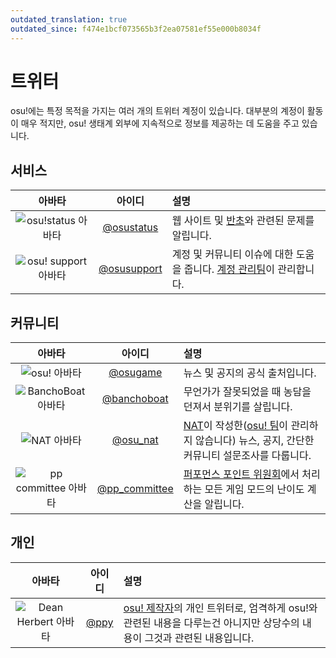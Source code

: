 ```yaml
---
outdated_translation: true
outdated_since: f474e1bcf073565b3f2ea07581ef55e000b8034f
---
```


# 트위터

osu!에는 특정 목적을 가지는 여러 개의 트위터 계정이 있습니다. 대부분의 계정이 활동이 매우 적지만, osu! 생태계 외부에 지속적으로 정보를 제공하는 데 도움을 주고 있습니다.

## 서비스

| 아바타 | 아이디 | 설명 |
| :-: | :-: | :-- |
| ![osu!status 아바타](img/osustatus.jpg) | [@osustatus](https://twitter.com/osustatus) | 웹 사이트 및 [반초](/wiki/Bancho_(server))와 관련된 문제를 알립니다. |
| ![osu! support 아바타](img/osusupport.jpg) | [@osusupport](https://twitter.com/osusupport) | 계정 및 커뮤니티 이슈에 대한 도움을 줍니다. [계정 관리팀](/wiki/People/Account_support_team)이 관리합니다. |

## 커뮤니티

| 아바타 | 아이디 | 설명 |
| :-: | :-: | :-- |
| ![osu! 아바타](img/osugame.jpg) | [@osugame](https://twitter.com/osugame) | 뉴스 및 공지의 공식 출처입니다. |
| ![BanchoBoat 아바타](img/banchoboat.jpg) | [@banchoboat](https://twitter.com/banchoboat) | 무언가가 잘못되었을 때 농담을 던져서 분위기를 살립니다. |
| ![NAT 아바타](img/osu_nat.png) | [@osu_nat](https://twitter.com/osu_nat) | [NAT](/wiki/People/Nomination_Assessment_Team)이 작성한([osu! 팀](/wiki/People/osu!_team)이 관리하지 않습니다) 뉴스, 공지, 간단한 커뮤니티 설문조사를 다룹니다. |
| ![pp committee 아바타](img/ppcommittee.png) | [@pp_committee](https://twitter.com/pp_committee) | [퍼포먼스 포인트 위원회](/wiki/People/Performance_Points_Committee)에서 처리하는 모든 게임 모드의 난이도 계산을 알립니다. |

## 개인

| 아바타 | 아이디 | 설명 |
| :-: | :-: | :-- |
| ![Dean Herbert 아바타](img/ppy.jpg?2) | [@ppy](https://twitter.com/ppy) | [osu! 제작자](/wiki/People/peppy)의 개인 트위터로, 엄격하게 osu!와 관련된 내용을 다루는건 아니지만 상당수의 내용이 그것과 관련된 내용입니다. |
